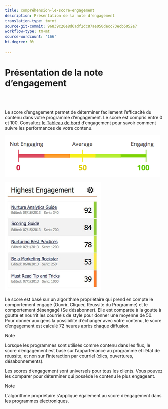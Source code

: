 ```yaml
---
title: compréhension-le-score-engagement
description: Présentation de la note d’engagement
translation-type: tm+mt
source-git-commit: 96839c20e8d6adf2dc87ae050decc73ecb5052e7
workflow-type: tm+mt
source-wordcount: '166'
ht-degree: 0%

---
```



# Présentation de la note d’engagement

<br> 

Le score d’engagement permet de déterminer facilement l’efficacité du contenu dans votre programme d’engagement. Le score est compris entre 0 et 100. Consultez [le Tableau de bord](https://docs.marketo.com/display/DOCS/The+Engagement+Dashboard) d’engagement pour savoir comment suivre les performances de votre contenu.

![Image un](/help/sky/assets/engagement-programs/understanding-the-engagement-score/understanding-the-engagement-score-1.png)

![Image 2](/help/sky/assets/engagement-programs/understanding-the-engagement-score/understanding-the-engagement-score-2.png)

Le score est basé sur un algorithme propriétaire qui prend en compte le comportement engagé (Ouvrir, Cliquer, Réussite du Programme) et le comportement désengagé (Se désabonner). Elle est comparée à la goutte à goutte et nourrit les courriels de style pour donner une moyenne de 50. Pour donner aux gens la possibilité d’échanger avec votre contenu, le score d’engagement est calculé 72 heures après chaque diffusion.

>[!NOTE]
>
>Lorsque les programmes sont utilisés comme contenu dans les flux, le score d’engagement est basé sur l’appartenance au programme et l’état de réussite, et non sur l’interaction par courriel (clics, ouvertures, désabonnements).
>
>Les scores d’engagement sont universels pour tous les clients. Vous pouvez les comparer pour déterminer qui possède le contenu le plus engageant.

>[!NOTE]
>
>L’algorithme propriétaire s’applique également au score d’engagement dans les programmes électroniques.

